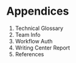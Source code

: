 # Appendices

1. Technical Glossary
2. Team Info
3. Workflow Auth
4. Writing Center Report
5. References